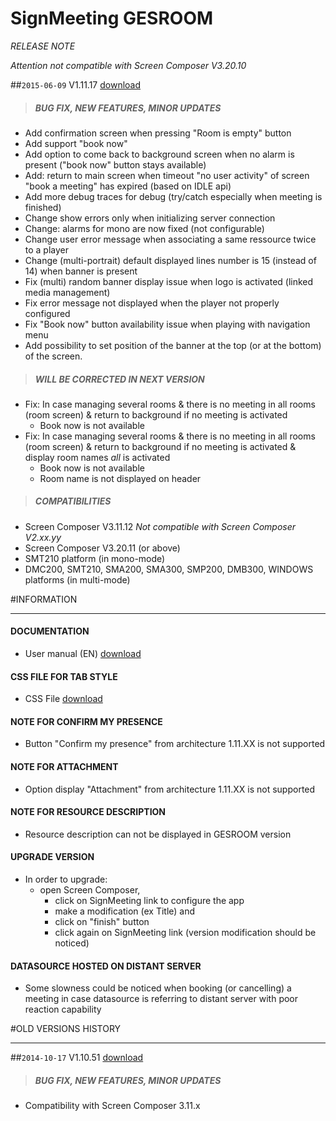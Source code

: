 # SignMeeting GESROOM
*RELEASE NOTE*

*Attention not compatible with Screen Composer V3.20.10*

##`2015-06-09` V1.11.17 [download](https://github.com/innes-labs/archives/blob/main/downloads/app-signmeeting-gesroom/signmeeting_gesroom-screen_composer-setup-1.11.17.appi)
>##### **BUG FIX, NEW FEATURES, MINOR UPDATES**
- Add confirmation screen when pressing "Room is empty" button
- Add support "book now"
- Add option to come back to background screen when no alarm is present ("book now" button stays available)
- Add: return to main screen when timeout "no user activity" of screen "book a meeting" has expired (based on IDLE api)
- Add more debug traces for debug (try/catch especially when meeting is finished)
- Change show errors only when initializing server connection
- Change: alarms for mono are now fixed (not configurable)
- Change user error message when associating a same ressource twice to a player
- Change (multi-portrait) default displayed lines number is 15 (instead of 14) when banner is present
- Fix (multi) random banner display issue when logo is activated (linked media management)
- Fix error message not displayed when the player not properly configured
- Fix "Book now" button availability issue when playing with navigation menu
- Add possibility to set position of the banner at the top (or at the bottom) of the screen.
>##### **WILL BE CORRECTED IN NEXT VERSION**
- Fix: In case managing several rooms & there is no meeting in all rooms (room screen) & return to background if no meeting is activated
	- Book now is not available
- Fix: In case managing several rooms & there is no meeting in all rooms (room screen) & return to background if no meeting is activated & display room names *all* is activated
	- Book now is not available
	- Room name is not displayed on header
>##### **COMPATIBILITIES**
- Screen Composer V3.11.12 *Not compatible with Screen Composer V2.xx.yy*
- Screen Composer V3.20.11 (or above)
- SMT210 platform (in mono-mode)
- DMC200, SMT210, SMA200, SMA300, SMP200, DMB300, WINDOWS platforms (in multi-mode)

#INFORMATION
***********************************************************************

#### **DOCUMENTATION**
- User manual (EN) [download](https://github.com/innes-labs/archives/blob/main/downloads/app-signmeeting-gesroom/signmeeting-gesroom-calendar-user-manual-002A_en.pdf)
#### **CSS FILE FOR TAB STYLE**
- CSS File [download](https://github.com/innes-labs/archives/blob/main/downloads/application-notes-signmeeting/theme_css_generic_V1.10.11.css)
#### **NOTE FOR CONFIRM MY PRESENCE**
- Button "Confirm my presence" from architecture 1.11.XX is not supported
#### **NOTE FOR ATTACHMENT**
- Option display "Attachment" from architecture 1.11.XX is not supported
#### **NOTE FOR RESOURCE DESCRIPTION**
- Resource description can not be displayed in GESROOM version
#### **UPGRADE VERSION**
- In order to upgrade:
	- open Screen Composer,
		- click on SignMeeting link to configure the app
		- make a modification (ex Title) and
		- click on "finish" button
		- click again on SignMeeting link (version modification should be noticed)
#### **DATASOURCE HOSTED ON DISTANT SERVER**
- Some slowness could be noticed when booking (or cancelling) a meeting in case datasource is referring to distant server with poor reaction capability

#OLD VERSIONS HISTORY
*********************************************************************************************************

##`2014-10-17` V1.10.51 [download](https://github.com/innes-labs/archives/blob/main/downloads/app-signmeeting-gesroom/signmeeting_gesroom-screen_composer-setup-1.10.51.appi)
>##### **BUG FIX, NEW FEATURES, MINOR UPDATES**
- Compatibility with Screen Composer 3.11.x
